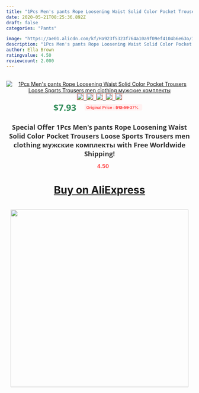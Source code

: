 ```yaml
---
title: "1Pcs Men's pants Rope Loosening Waist Solid Color Pocket Trousers Loose Sports Trousers men clothing мужские комплекты"
date: 2020-05-21T08:25:36.892Z
draft: false
categories: "Pants"

image: "https://ae01.alicdn.com/kf/Ha923f5323f764a10a9f09ef4104b6e63o/1Pcs-Men-s-pants-Rope-Loosening-Waist-Solid-Color-Pocket-Trousers-Loose-Sports-Trousers-men-clothing.jpg"
description: "1Pcs Men's pants Rope Loosening Waist Solid Color Pocket Trousers Loose Sports Trousers men clothing мужские комплекты"
author: Ella Brown
ratingvalue: 4.50
reviewcount: 2.000
---
```

<br>
<div style="text-align: center;">
<a href="https://s.click.aliexpress.com/e/_ApOwtR" target="_blank" rel="nofollow noopener noreferrer"><img alt="1Pcs Men's pants Rope Loosening Waist Solid Color Pocket Trousers Loose Sports Trousers men clothing мужские комплекты" class="magnifier-image" src="https://ae01.alicdn.com/kf/Ha923f5323f764a10a9f09ef4104b6e63o/1Pcs-Men-s-pants-Rope-Loosening-Waist-Solid-Color-Pocket-Trousers-Loose-Sports-Trousers-men-clothing.jpg_640x640.jpg">
<br>
<img style="border:1px solid salmon" src="https://ae01.alicdn.com/kf/Ha923f5323f764a10a9f09ef4104b6e63o/1Pcs-Men-s-pants-Rope-Loosening-Waist-Solid-Color-Pocket-Trousers-Loose-Sports-Trousers-men-clothing.jpg_120x120.jpg">&nbsp;&nbsp;<img style="border:1px solid salmon" src="https://ae01.alicdn.com/kf/H39ec7d8e20634fa8a8adeea4a4f884220/1Pcs-Men-s-pants-Rope-Loosening-Waist-Solid-Color-Pocket-Trousers-Loose-Sports-Trousers-men-clothing.jpg_120x120.jpg">&nbsp;&nbsp;<img style="border:1px solid salmon" src="https://ae01.alicdn.com/kf/Hfa8169172be4480da1d1065bd9dc4257l/1Pcs-Men-s-pants-Rope-Loosening-Waist-Solid-Color-Pocket-Trousers-Loose-Sports-Trousers-men-clothing.jpg_120x120.jpg">&nbsp;&nbsp;<img style="border:1px solid salmon" src="https://ae01.alicdn.com/kf/H86a5099b60734660b06b84bc2b2140e4O/1Pcs-Men-s-pants-Rope-Loosening-Waist-Solid-Color-Pocket-Trousers-Loose-Sports-Trousers-men-clothing.jpg_120x120.jpg">&nbsp;&nbsp;<img style="border:1px solid salmon" src="https://ae01.alicdn.com/kf/Ha39f52c17ee848e1962cdbbfbdc6cae1E/1Pcs-Men-s-pants-Rope-Loosening-Waist-Solid-Color-Pocket-Trousers-Loose-Sports-Trousers-men-clothing.jpg_120x120.jpg"></a></div><br0>
<div style="text-align: center;"><span style="background-color: white; border: 0px; box-sizing: border-box; color: seagreen; display: inline-block; font-family: &quot;open sans&quot; , &quot;arial&quot; , &quot;helvetica&quot; , sans-serif , &quot;heiti&quot;; font-size: 24px; font-stretch: inherit; font-weight: 700; line-height: inherit; margin: 0px 10px 0px 0px; padding: 0px; vertical-align: middle;">$7.93 </span>
<span style="background: rgb(255 , 241 , 241); border-radius: 3px; border: 0px; box-sizing: border-box; color: #ff4747; display: inline-block; font-family: inherit; font-size: 12px; font-stretch: inherit; font-style: inherit; font-variant: inherit; font-weight: 600; line-height: inherit; margin: 0px; padding: 2px 5px; transform: scale(0.9); vertical-align: middle;">Original Price : <b style="text-decoration: line-through;">$12.59 </b> 37%&nbsp;&nbsp;</span></div>
<h1 style="color: #333333; display: inline-block; font-family: &quot;open sans&quot; , &quot;arial&quot; , &quot;helvetica&quot; , sans-serif , &quot;heiti&quot;; font-size: 18px; font-stretch: inherit; font-weight: 700; text-align: center;">Special Offer 1Pcs Men's pants Rope Loosening Waist Solid Color Pocket Trousers Loose Sports Trousers men clothing мужские комплекты with Free Worldwide Shipping!</h1>
<div style="color: #ff4747; text-align: center;">
<img src="https://4.bp.blogspot.com/-M0ZcTcb-5uY/XleCXlxnR4I/AAAAAAAAAEc/OrjgMkXV1oMQFaCRZj5HQwOCBcu3w1FegCPcBGAYYCw/s1600/star.png" style="height: 15px;">&nbsp;<b>4.50</b></div>
<div class="button_cont" align="center"><a class="buynow_a" href="https://s.click.aliexpress.com/e/_ApOwtR" target="_blank" rel="nofollow noopener noreferrer"><H1>Buy on AliExpress</H1></a></div><br>
<div class="separator" style="clear: both; text-align: center;">
<img src="https://lh3.googleusercontent.com/-pTy5HemUv9M/XlePHvY0dAI/AAAAAAAAAE4/0nX5iRUoIWY8eMW9Dpxeirr157OZliDIgCLcBGAsYHQ/s1600/badge.gif" width="480">
</div>
